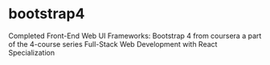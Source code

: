 # bootstrap4
Completed Front-End Web UI Frameworks: Bootstrap 4 from coursera a part of the 4-course series Full-Stack Web Development with React Specialization
